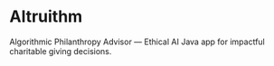 # Altruithm
Algorithmic Philanthropy Advisor — Ethical AI Java app for impactful charitable giving decisions.

